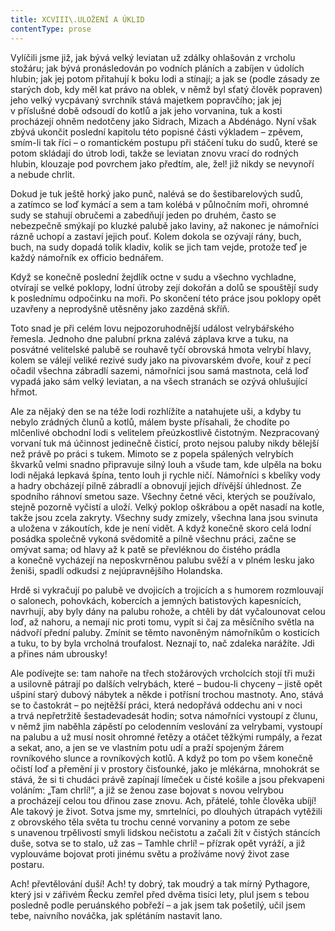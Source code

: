 ```yaml
---
title: XCVIII\.ULOŽENÍ A ÚKLID
contentType: prose
---
```


<section>

Vylíčili jsme již, jak bývá velký leviatan už zdálky ohlašován z vrcholu stožáru; jak bývá pronásledován po vodních pláních a zabíjen v údolích hlubin; jak jej potom přitahují k boku lodi a stínají; a jak se (podle zásady ze starých dob, kdy měl kat právo na oblek, v němž byl sťatý člověk popraven) jeho velký vycpávaný svrchník stává majetkem popravčího; jak jej v příslušné době odsoudí do kotlů a jak jeho vorvanina, tuk a kosti procházejí ohněm nedotčeny jako Sidrach, Mizach a Abdénágo. Nyní však zbývá ukončit poslední kapitolu této popisné části výkladem – zpěvem, smím-li tak říci – o romantickém postupu při stáčení tuku do sudů, které se potom skládají do útrob lodi, takže se leviatan znovu vrací do rodných hlubin, klouzaje pod povrchem jako předtím, ale, žel! již nikdy se nevynoří a nebude chrlit.

Dokud je tuk ještě horký jako punč, nalévá se do šestibarelových sudů, a zatímco se loď kymácí a sem a tam kolébá v půlnočním moři, ohromné sudy se stahují obručemi a zabedňují jeden po druhém, často se nebezpečně smýkají po kluzké palubě jako laviny, až nakonec je námořníci rázně uchopí a zastaví jejich pouť. Kolem dokola se ozývají rány, buch, buch, na sudy dopadá tolik kladiv, kolik se jich tam vejde, protože teď je každý námořník ex officio bednářem.

Když se konečně poslední žejdlík octne v sudu a všechno vychladne, otvírají se velké poklopy, lodní útroby zejí dokořán a dolů se spouštějí sudy k poslednímu odpočinku na moři. Po skončení této práce jsou poklopy opět uzavřeny a neprodyšně utěsněny jako zazděná skříň.

Toto snad je při celém lovu nejpozoruhodnější událost velrybářského řemesla. Jednoho dne palubní prkna zalévá záplava krve a tuku, na posvátné velitelské palubě se rouhavě tyčí obrovská hmota velrybí hlavy, kolem se válejí veliké rezivé sudy jako na pivovarském dvoře, kouř z pecí očadil všechna zábradlí sazemi, námořníci jsou samá mastnota, celá loď vypadá jako sám velký leviatan, a na všech stranách se ozývá ohlušující hřmot.

Ale za nějaký den se na téže lodi rozhlížíte a natahujete uši, a kdyby tu nebylo zrádných člunů a kotlů, málem byste přísahali, že chodíte po mlčenlivé obchodní lodi s velitelem přeúzkostlivě čistotným. Nezpracovaný vorvaní tuk má účinnost jedinečně čisticí, proto nejsou paluby nikdy bělejší než právě po práci s tukem. Mimoto se z popela spálených velrybích škvarků velmi snadno připravuje silný louh a všude tam, kde ulpěla na boku lodi nějaká lepkavá špína, tento louh ji rychle ničí. Námořníci s kbelíky vody a hadry obcházejí pilně zábradlí a obnovují jejich dřívější úhlednost. Ze spodního ráhnoví smetou saze. Všechny četné věci, kterých se používalo, stejně pozorně vyčistí a uloží. Velký poklop oškrábou a opět nasadí na kotle, takže jsou zcela zakryty. Všechny sudy zmizely, všechna lana jsou svinuta a uložena v zákoutích, kde je není vidět. A když konečně skoro celá lodní posádka společně vykoná svědomitě a pilně všechnu práci, začne se omývat sama; od hlavy až k patě se převléknou do čistého prádla a konečně vycházejí na neposkvrněnou palubu svěží a v plném lesku jako ženiši, spadlí odkudsi z nejúpravnějšího Holandska.

Hrdě si vykračují po palubě ve dvojicích a trojicích a s humorem rozmlouvají o salonech, pohovkách, kobercích a jemných batistových kapesnících, navrhují, aby byly dány na palubu rohože, a chtěli by dát vyčalounovat celou loď, až nahoru, a nemají nic proti tomu, vypít si čaj za měsíčního světla na nádvoří přední paluby. Zmínit se těmto navoněným námořníkům o kosticích a tuku, to by byla vrcholná troufalost. Neznají to, nač zdaleka narážíte. Jdi a přines nám ubrousky!

Ale podívejte se: tam nahoře na třech stožárových vrcholcích stojí tři muži a usilovně pátrají po dalších velrybách, které – budou-li chyceny – jistě opět ušpiní starý dubový nábytek a někde i potřísní trochou mastnoty. Ano, stává se to častokrát – po nejtěžší práci, která nedopřává oddechu ani v noci a trvá nepřetržitě šestadevadesát hodin; sotva námořníci vystoupí z člunu, v němž jim naběhla zápěstí po celodenním veslování za velrybami, vystoupí na palubu a už musí nosit ohromné řetězy a otáčet těžkými rumpály, a řezat a sekat, ano, a jen se ve vlastním potu udí a praží spojeným žárem rovníkového slunce a rovníkových kotlů. A když po tom po všem konečně očistí loď a přemění ji v prostory čisťounké, jako je mlékárna, mnohokrát se stává, že si ti chudáci právě zapínají límeček u čisté košile a jsou překvapeni voláním: „Tam chrlí!“, a již se ženou zase bojovat s novou velrybou a procházejí celou tou dřinou zase znovu. Ach, přátelé, tohle člověka ubíjí! Ale takový je život. Sotva jsme my, smrtelníci, po dlouhých útrapách vytěžili z obrovského těla světa tu trochu cenné vorvaniny a potom ze sebe s unavenou trpělivostí smyli lidskou nečistotu a začali žít v čistých stáncích duše, sotva se to stalo, už zas – Tamhle chrlí! – přízrak opět vyráží, a již vyplouváme bojovat proti jinému světu a prožíváme nový život zase postaru.

Ach! převtělování duší! Ach! ty dobrý, tak moudrý a tak mírný Pythagore, který jsi v zářivém Řecku zemřel před dvěma tisíci lety, plul jsem s tebou posledně podle peruánského pobřeží – a jak jsem tak pošetilý, učil jsem tebe, naivního nováčka, jak splétáním nastavit lano.

</section>
